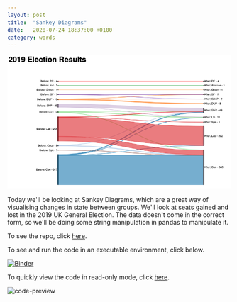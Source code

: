 ```yaml
---
layout: post
title:  "Sankey Diagrams"
date:   2020-07-24 18:37:00 +0100
category: words
---
```


[repo-link]: https://github.com/DanielTemesgen/python-workshops

[binder-link]: https://mybinder.org/v2/gh/DanielTemesgen/python-workshops/master?urlpath=lab/tree/Visualisation/Sankey_Diagram.ipynb

![plot-preview](/../assets/images/sankey_diagram.png)

Today we'll be looking at Sankey Diagrams, which are a great way of visualising changes in state between groups.
We'll look at seats gained and lost in the 2019 UK General Election.
The data doesn't come in the correct form, so we'll be doing some string manipulation in pandas to manipulate it.

To see the repo, click [here][repo-link].

To see and run the code in an executable environment, click below.

[![Binder](https://mybinder.org/badge_logo.svg)][binder-link]

To quickly view the code in read-only mode, click [here](https://nbviewer.jupyter.org/github/DanielTemesgen/python-workshops/blob/c5d52515cd3f0acaf169a894994b46b46b43e518/Visualisation/Sankey_Diagram.ipynb).

![code-preview](/../assets/images/sankey-diagram-preview.png)
